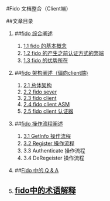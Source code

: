 
#Fido 文档整合（Client端）
						
##文章目录


  1. ##[fido 综合阐述](fido综述.html)
       1.  [1.1 fido 的基本概念](fido综述.html#1)
       2.  [1.2 fido 的产生之前认证方式的弊端](fido综述.html#2)
       3.  [1.3 fido 的优势所在](fido综述.html#3)
       
  2. ##[fido 架构阐述（偏向client端)](fido架构阐述.html)
      1. [2.1 总体架构](fido架构阐述.html#1.1) 
      1. [2.2 fido sever](fido架构阐述.html#2.1)
      2. [2.3 fido client](fido架构阐述.html#3.1)
      3. [2.4 fido client ASM](fido架构阐述.html#4.1)
      4. [2.5 fido client 认证器](fido架构阐述.html#5.1)
  3.  ##[fido 操作流程阐述](fido具体操作流程.html) 
      1. [3.1  GetInfo 操作流程](fido具体操作流程.html#1.1)
      2. [3.2  Register 操作流程](fido具体操作流程.html#2.1)
      3. 3.3  Authenticate 操作流程
      4. 3.4  DeRegeister 操作流程
   
  4. ##[Fido 中的 Q & A](Fido中的QA.html)
  
  5. ## [fido中的术语解释](术语解释.html)



